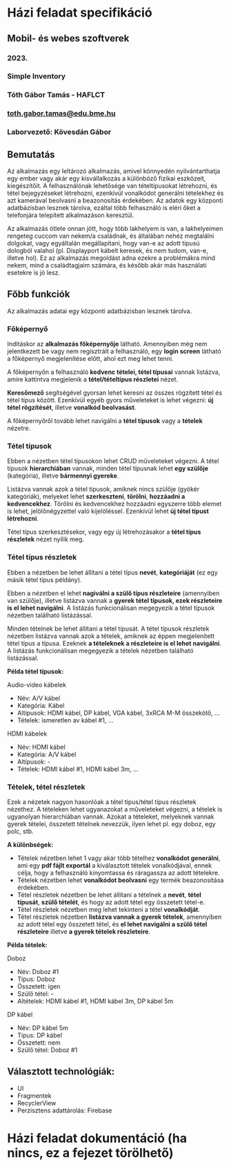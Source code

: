 # Házi feladat specifikáció

## Mobil- és webes szoftverek
### 2023.
### Simple Inventory
### Tóth Gábor Tamás - HAFLCT
### toth.gabor.tamas@edu.bme.hu
### Laborvezető: Kövesdán Gábor


## Bemutatás

Az alkalmazás egy leltározó alkalmazás, amivel könnyedén nyilvántarthatja egy ember vagy akár egy kisvállalkozás a különböző fizikai eszközeit, kiegészítőit. A felhasználónak lehetősége van tételtípusokat létrehozni, és tétel bejegyzéseket létrehozni, ezenkívül vonalkódot generálni tételekhez és azt kamerával beolvasni a beazonosítás érdekében. Az adatok egy központi adatbázisban lesznek tárolva, ezáltal több felhasználó is eléri őket a telefonjára telepített alkalmazáson keresztül.

Az alkalmazás ötlete onnan jött, hogy több lakhelyem is van, a lakhelyeimen rengeteg cuccom van nekem/a családnak, és általában nehéz megtalálni dolgokat, vagy egyáltalán megállapítani, hogy van-e az adott típusú dologból valahol (pl. Displayport kábelt keresek, és nem tudom, van-e, illetve hol). Ez az alkalmazás megoldást adna ezekre a problémákra mind nekem, mind a családtagjaim számára, és később akár más használati esetekre is jó lesz.


## Főbb funkciók

Az alkalmazás adatai egy központi adatbázisban lesznek tárolva.

### Főképernyő
Indításkor az **alkalmazás főképernyője** látható. Amennyiben még nem jelentkezett be vagy nem regisztrált a felhasználó, egy **login screen** látható a főképernyő megjelenítése előtt, ahol ezt meg lehet tenni.

A főképernyőn a felhasználó **kedvenc tételei, tétel típusai** vannak listázva, amire kattintva megjelenik a **tétel/tételtípus részletei** nézet.

**Keresőmező** segítségével gyorsan lehet keresni az összes rögzített tétel és tétel típus között. Ezenkívül egyéb gyors műveleteket is lehet végezni: **új tétel rögzítését**, illetve **vonalkód beolvasást**.

A főképernyőről tovább lehet navigálni a **tétel típusok** vagy a **tételek** nézetre.


### Tétel típusok
Ebben a nézetben tétel típusokon lehet CRUD műveleteket végezni. A tétel típusok **hierarchiában** vannak, minden tétel típusnak lehet **egy szülője** (kategória), illetve **bármennyi gyereke**.

Listázva vannak azok a tétel típusok, amiknek nincs szülője (gyökér kategóriák), melyeket lehet **szerkeszteni**, **törölni**, **hozzáadni a kedvencekhez**. Törölni és kedvencekhez hozzáadni egyszerre több elemet is lehet, jelölőnégyzettel való kijelöléssel. Ezenkívül lehet **új tétel típust létrehozni**.

Tétel típus szerkesztésekor, vagy egy új létrehozásakor a **tétel típus részletek** nézet nyílik meg.


### Tétel típus részletek
Ebben a nézetben be lehet állítani a tétel típus **nevét**, **kategóriáját** (ez egy másik tétel típus példány).

Ebben a nézetben el lehet **nagiválni a szülő típus részleteire** (amennyiben van szülője), illetve listázva vannak a **gyerek tétel típusok, ezek részleteire is el lehet navigálni**. A listázás funkcionálisan megegyezik a tétel típusok nézetben található listázással.

Minden tételnek be lehet állítani a tétel típusát. A tétel típusok részletek nézetben listázva vannak azok a tételek, amiknek az éppen megjelenített tétel típus a típusa. Ezeknek **a tételeknek a részleteire is el lehet navigálni**. A listázás funkcionálisan megegyezik a tételek nézetben található listázással.

**Példa tétel típusok:**

Audio-video kábelek
- Név: A/V kábel
- Kategória: Kábel
- Altípusok: HDMI kábel, DP kábel, VGA kábel, 3xRCA M-M összekötő, ...
- Tételek: ismeretlen av kábel #1, ...

HDMI kábelek
- Név: HDMI kábel
- Kategória: A/V kábel
- Altípusok: -
- Tételek: HDMI kábel #1, HDMI kábel 3m, ...


### Tételek, tétel részletek
Ezek a nézetek nagyon hasonlóak a tétel típus/tétel típus részletek nézethez. A tételeken lehet ugyanazokat a műveleteket végezni, a tételek is ugyanolyan hierarchiában vannak. Azokat a tételeket, melyeknek vannak gyerek tételei, összetett tételnek nevezzük, ilyen lehet pl. egy doboz, egy polc, stb.

**A különbségek:**
- Tételek nézetben lehet 1 vagy akár több tételhez **vonalkódot generálni**, ami egy **pdf fájlt exportál** a kiválasztott tételek vonalkódjával, ennek célja, hogy a felhasználó kinyomtassa és ráragassza az adott tételekre.
- Tételek nézetben lehet **vonalkódot beolvasni** egy termék beazonosítása érdekében.
- Tétel részletek nézetben be lehet állítani a tételnek a **nevét**, **tétel típusát**, **szülő tételét**, és hogy az adott tétel egy összetett tétel-e.
- Tétel részletek nézetben meg lehet tekinteni a tétel **vonalkódját**.
- Tétel részletek nézetben **listázva vannak a gyerek tételek**, amennyiben az adott tétel egy összetett tétel, és **el lehet navigálni a szülő tétel részleteire** illetve **a gyerek tételek részleteire**.

**Példa tételek:**

Doboz
- Név: Doboz #1
- Típus: Doboz
- Összetett: igen
- Szülő tétel: -
- Altételek: HDMI kábel #1, HDMI kábel 3m, DP kábel 5m

DP kábel
- Név: DP kábel 5m
- Típus: DP kábel
- Összetett: nem
- Szülő tétel: Doboz #1

## Választott technológiák:

- UI
- Fragmentek
- RecyclerView
- Perzisztens adattárolás: Firebase


# Házi feladat dokumentáció (ha nincs, ez a fejezet törölhető)